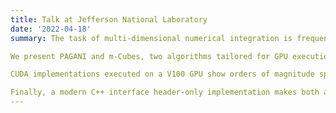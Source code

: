 ```yaml
---
title: Talk at Jefferson National Laboratory
date: '2022-04-18'
summary: The task of multi-dimensional numerical integration is frequently encountered in physics and other scientific fields. High computational intensity causes existing libraries to often require prohibitively long execution times on challenging integrands. Adaptive algorithms have demonstrated the best performance on serial systems, but efficient many-core utilization is difficult to achieve because the adaptive workload can vary greatly across the integration space and is impossible to predict a priori. As a result, there a shortage of efficient and robust parallel numerical integration libraries.

We present PAGANI and m-Cubes, two algorithms tailored for GPU execution, based on the popular Cuhre and VEGAS algorithms. PAGANI utilizes quadrature techniques while m-Cubes is Monte Carlo based. Different integrand characteristics can make either algorithm more appropriate, but both offer high-performance solutions to multi-dimensional integrands.

CUDA implementations executed on a V100 GPU show orders of magnitude speedup over the serial algorithms as well superior reliability and performance over other deterministic and probabilistic GPU implementations.

Finally, a modern C++ interface header-only implementation makes both algorithms portable, allowing their utilization in complicated pipelines with easy to define stateful integrals and without requiring knowledge of either parallel or CUDA programming constructs.
---
```

  
